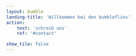 ```yaml
---
layout: bumble
landing-title: 'Willkommen bei den bumbleflies'
action:
    text: 'schreib uns'
    ref: '#contact'

show_tile: false
---
```

